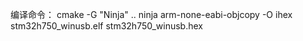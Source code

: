 编译命令：
cmake -G "Ninja" ..
ninja
arm-none-eabi-objcopy -O ihex stm32h750_winusb.elf stm32h750_winusb.hex